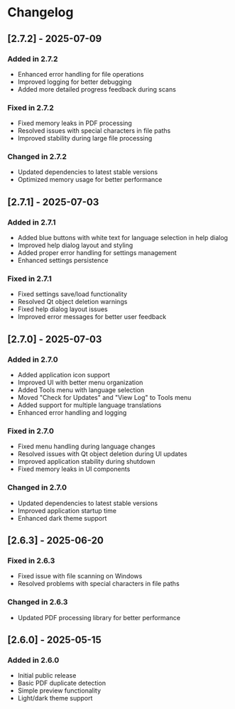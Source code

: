 # Changelog

## [2.7.2] - 2025-07-09

### Added in 2.7.2

- Enhanced error handling for file operations
- Improved logging for better debugging
- Added more detailed progress feedback during scans

### Fixed in 2.7.2

- Fixed memory leaks in PDF processing
- Resolved issues with special characters in file paths
- Improved stability during large file processing

### Changed in 2.7.2

- Updated dependencies to latest stable versions
- Optimized memory usage for better performance

## [2.7.1] - 2025-07-03

### Added in 2.7.1

- Added blue buttons with white text for language selection in help dialog
- Improved help dialog layout and styling
- Added proper error handling for settings management
- Enhanced settings persistence

### Fixed in 2.7.1

- Fixed settings save/load functionality
- Resolved Qt object deletion warnings
- Fixed help dialog layout issues
- Improved error messages for better user feedback

## [2.7.0] - 2025-07-03

### Added in 2.7.0

- Added application icon support
- Improved UI with better menu organization
- Added Tools menu with language selection
- Moved "Check for Updates" and "View Log" to Tools menu
- Added support for multiple language translations
- Enhanced error handling and logging

### Fixed in 2.7.0

- Fixed menu handling during language changes
- Resolved issues with Qt object deletion during UI updates
- Improved application stability during shutdown
- Fixed memory leaks in UI components

### Changed in 2.7.0

- Updated dependencies to latest stable versions
- Improved application startup time
- Enhanced dark theme support

## [2.6.3] - 2025-06-20

### Fixed in 2.6.3

- Fixed issue with file scanning on Windows
- Resolved problems with special characters in file paths

### Changed in 2.6.3

- Updated PDF processing library for better performance

## [2.6.0] - 2025-05-15

### Added in 2.6.0

- Initial public release
- Basic PDF duplicate detection
- Simple preview functionality
- Light/dark theme support
